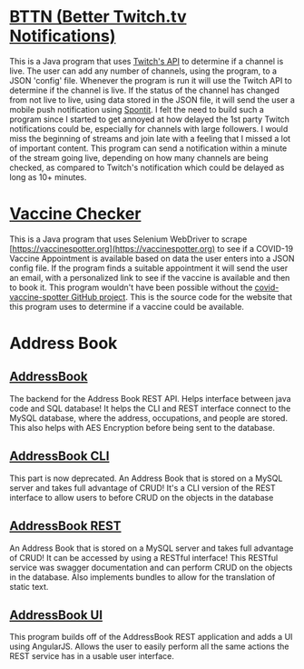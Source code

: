 # [BTTN (Better Twitch.tv Notifications)](https://github.com/jnstockley/BTTN)
   This is a Java program that uses [Twitch's API](https://dev.twitch.tv/docs/api/) to determine if a channel is live. The user can add any number of channels, using the program, to a JSON 'config' file. Whenever the program is run it will use the Twitch API to determine if the channel is live. If the status of the channel has changed from not live to live, using data stored in the JSON file, it will send the user a mobile push notification using [Spontit](https://spontit.com). I felt the need to build such a program since I started to get annoyed at how delayed the 1st party Twitch notifications could be, especially for channels with large followers. I would miss the beginning of streams and join late with a feeling that I missed a lot of important content. This program can send a notification within a minute of the stream going live, depending on how many channels are being checked, as compared to Twitch's notification which could be delayed as long as 10+ minutes.

# [Vaccine Checker](https://github.com/jnstockley/Vaccine-Checker)
This is a Java program that uses Selenium WebDriver to scrape [https://vaccinespotter.org](https://vaccinespotter.org) to see if a COVID-19 Vaccine Appointment is available based on data the user enters into a JSON config file. If the program finds a suitable appointment it will send the user an email, with a personalized link to see if the vaccine is available and then to book it. This program wouldn't have been possible without the [covid-vaccine-spotter GitHub project](https://github.com/GUI/covid-vaccine-spotter). This is the source code for the website that this program uses to determine if a vaccine could be available.

# Address Book

## [AddressBook](https://github.com/jnstockley/AddressBook)
   The backend for the Address Book REST API. Helps interface between java code and SQL database! It helps the CLI and REST interface connect to the MySQL database, where the address, occupations, and people are stored. This also helps with AES Encryption before being sent to the database.

## [AddressBook CLI](https://github.com/jnstockley/AddressBookCLI)
   This part is now deprecated. An Address Book that is stored on a MySQL server and takes full advantage of CRUD! It's a CLI version of the REST interface to allow users to before CRUD on the objects in the database

## [AddressBook REST](https://github.com/jnstockley/AddressBookREST)
   An Address Book that is stored on a MySQL server and takes full advantage of CRUD! It can be accessed by using a RESTful interface! This RESTful service was swagger documentation and can perform CRUD on the objects in the database. Also implements bundles to allow for the translation of static text.

## [AddressBook UI](https://github.com/jnstockley/AddressBookUI)
   This program builds off of the AddressBook REST application and adds a UI using AngularJS. Allows the user to easily perform all the same actions the REST service has in a usable user interface.
